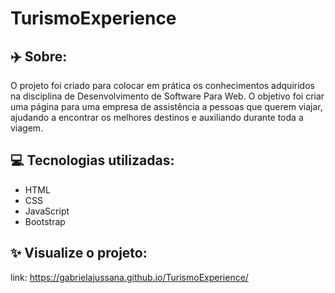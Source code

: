 # TurismoExperience

## ✈️ Sobre:
O projeto foi criado para colocar em prática os conhecimentos adquiridos na 
disciplina de Desenvolvimento de Software Para Web.
O objetivo foi criar uma página para uma empresa de assistência a pessoas que querem viajar,
ajudando a encontrar os melhores destinos e auxiliando durante toda a  viagem.

## 💻 Tecnologias utilizadas:
* HTML
* CSS
* JavaScript
* Bootstrap

## ✨ Visualize o projeto:
link: https://gabrielajussana.github.io/TurismoExperience/
